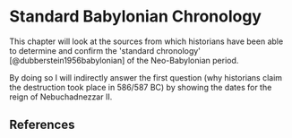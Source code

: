 # Standard Babylonian Chronology

This chapter will look at the sources from which historians have been able to determine and confirm the 'standard 
chronology' [@dubberstein1956babylonian] of the Neo-Babylonian period.
 
By doing so I will indirectly answer the first question (why historians claim the 
destruction took place in 586/587 BC) by showing the dates for the reign of Nebuchadnezzar II.

## References
